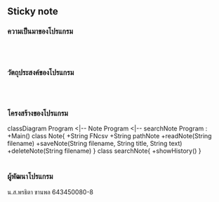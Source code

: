## Sticky note
### ความเป็นมาของโปรแกรม


<br/><br/>
### วัตถุประสงค์ของโปรแกรม


<br/><br/>
### โครงสร้างของโปรแกรม
classDiagram
    Program <|-- Note
    Program <|-- searchNote
    Program : +Main()
    class Note{
        +String FNcsv
        +String pathNote
        +readNote(String filename)
        +saveNote(String filename, String title, String text)
        +deleteNote(String filename)
    }
    class searchNote{
        +showHistory()
    }
<br/><br/>
### ผู้พัฒนาโปรแกรม
น.ส.พรธิตา ขานพล  643450080-8                                                                                             

